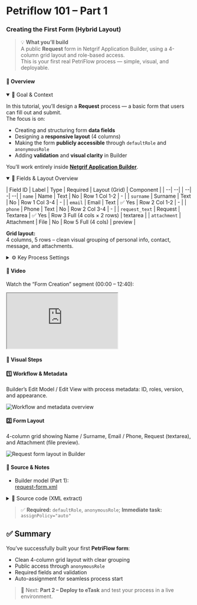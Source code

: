 # Petriflow 101 – Part 1
### Creating the First Form (Hybrid Layout)

> 💡 **What you’ll build**  
> A public **Request** form in Netgrif Application Builder, using a 4-column grid layout and role-based access.  
> This is your first real PetriFlow process — simple, visual, and deployable.

 

<!-- tabs:start -->

#### **🧠 Overview**

<details open>
<summary>📘 Goal & Context</summary>

In this tutorial, you’ll design a **Request** process — a basic form that users can fill out and submit.  
The focus is on:
- Creating and structuring form **data fields**
- Designing a **responsive layout** (4 columns)
- Making the form **publicly accessible** through `defaultRole` and `anonymousRole`
- Adding **validation** and **visual clarity** in Builder

You’ll work entirely inside **[Netgrif Application Builder](https://builder.netgrif.cloud)**.
</details>

<details open>
<summary>🧩 Fields & Layout Overview</summary>

| Field ID | Label | Type | Required | Layout (Grid) | Component    |
|   --|  --|  |   --|     -|    --|
| `name` | Name | Text | No | Row 1 Col 1-2 | -            |
| `surname` | Surname | Text | No | Row 1 Col 3-4 | -            |
| `email` | Email | Text | ✅ Yes | Row 2 Col 1-2 | -            |
| `phone` | Phone | Text | No | Row 2 Col 3-4 | -            |
| `request_text` | Request | Textarea | ✅ Yes | Row 3 Full (4 cols × 2 rows) | textarea     |
| `attachment` | Attachment | File | No | Row 5 Full (4 cols) | preview |

**Grid layout:**  
4 columns, 5 rows – clean visual grouping of personal info, contact, message, and attachments.
</details>

<details>
<summary>⚙️ Key Process Settings</summary>

- **Process ID:** `request`
- **Initials:** `RQT`
- **Icon:** `device_hub`
- **Access:**
  - `defaultRole=true` → allows all logged-in users
  - `anonymousRole=true` → allows public (not logged-in) users
- **Task behavior:**
  - `assignPolicy="auto"` → automatically opens the form when the process starts
- **Validation:**
  - Email field uses regex pattern to ensure correct syntax
  - Request text is mandatory

> 🔍 **Tip:** Keep *Email* and *Request* fields **required** to ensure every submission is valid.
</details>

 

#### **🎥 Video**

Watch the “Form Creation” segment (00:00 – 12:40):

<div class="container">
  <iframe class="responsive-iframe"
    src="https://www.youtube.com/embed/sAVgSaBOkUE?start=0&end=760"
    title="Form Creation in Builder"
    allowfullscreen></iframe>
</div>

 

#### **🧱 Visual Steps**

<div class="cards">

<div class="card">
<h4>1️⃣ Workflow & Metadata</h4>
<p>Builder’s Edit Model / Edit View with process metadata: ID, roles, version, and appearance.</p>
<img class="enlargeable" src="/tutorials/petriflow101/part1/workflow_metadata.png" alt="Workflow and metadata overview" />
</div>

<div class="card">
<h4>2️⃣ Form Layout</h4>
<p>4-column grid showing Name / Surname, Email / Phone, Request (textarea), and Attachment (file preview).</p>
<img class="enlargeable" src="/tutorials/petriflow101/part1/form.png" alt="Request form layout in Builder" />
</div>

</div>

 

#### **🗾 Source & Notes**

- Builder model (Part 1):  
  <a target="_blank" href="https://builder.netgrif.cloud/modeler?modelUrl=https://academy.netgrif.com/tutorials/petriflow101/part1/request-form.xml">request-form.xml</a>

<details>
<summary>📄 Source code (XML extract)</summary>

```xml
<?xml version="1.0" encoding="UTF-8"?>
<document xmlns:xsi="http://www.w3.org/2001/XMLSchema-instance"
          xsi:noNamespaceSchemaLocation="https://petriflow.com/petriflow.schema.xsd">
  <id>request</id>
  <version>1.0.0</version>
  <initials>RQT</initials>
  <title>Request</title>
  <icon>device_hub</icon>
  <defaultRole>true</defaultRole>
  <anonymousRole>true</anonymousRole>
  <transitionRole>false</transitionRole>

  <data type="file">
    <id>attachment</id>
    <title>Attachment</title>
  </data>

  <data type="text">
    <id>email</id>
    <title>Email</title>
  </data>

  <data type="text"><id>name</id><title>Name</title></data>
  <data type="text"><id>surname</id><title>Surname</title></data>
  <data type="text"><id>phone</id><title>Phone number</title></data>

  <data type="text">
    <id>request_text</id>
    <title>Request</title>
  </data>

  <transition>
    <id>t1</id>
    <x>336</x>
    <y>112</y>
    <label>Request form</label>
    <assignPolicy>auto</assignPolicy>

    <dataGroup>
      <id>t1_0</id>
      <cols>4</cols>
      <layout>grid</layout>

      <dataRef>
        <id>name</id>
        <logic><behavior>editable</behavior></logic>
        <layout>
          <x>0</x><y>0</y><rows>1</rows><cols>2</cols>
          <template>material</template><appearance>outline</appearance>
        </layout>
      </dataRef>

      <dataRef>
        <id>surname</id>
        <logic><behavior>editable</behavior></logic>
        <layout>
          <x>2</x><y>0</y><rows>1</rows><cols>2</cols>
          <template>material</template><appearance>outline</appearance>
        </layout>
      </dataRef>

      <dataRef>
        <id>email</id>
        <logic><behavior>editable</behavior><behavior>required</behavior></logic>
        <layout>
          <x>0</x><y>1</y><rows>1</rows><cols>2</cols>
          <template>material</template><appearance>outline</appearance>
        </layout>
      </dataRef>

      <dataRef>
        <id>phone</id>
        <logic><behavior>editable</behavior></logic>
        <layout>
          <x>2</x><y>1</y><rows>1</rows><cols>2</cols>
          <template>material</template><appearance>outline</appearance>
        </layout>
      </dataRef>

      <dataRef>
        <id>request_text</id>
        <logic><behavior>editable</behavior><behavior>required</behavior></logic>
        <layout>
          <x>0</x><y>2</y><rows>2</rows><cols>4</cols>
          <template>material</template><appearance>outline</appearance>
        </layout>
        <component><name>textarea</name></component>
      </dataRef>

      <dataRef>
        <id>attachment</id>
        <logic><behavior>editable</behavior></logic>
        <layout>
          <x>0</x><y>4</y><rows>1</rows><cols>4</cols>
          <template>material</template><appearance>outline</appearance>
        </layout>
        <component><name>preview</name></component>
      </dataRef>
    </dataGroup>
  </transition>
</document>
```
</details>

> ✅ **Required:** `defaultRole`, `anonymousRole`; **Immediate task:** `assignPolicy="auto"`

 

<!-- tabs:end -->

 

## ✅ Summary

You’ve successfully built your first **PetriFlow form**:
- Clean 4-column grid layout with clear grouping
- Public access through `anonymousRole`
- Required fields and validation
- Auto-assignment for seamless process start

> 🚀 Next: **Part 2 – Deploy to eTask** and test your process in a live environment.
